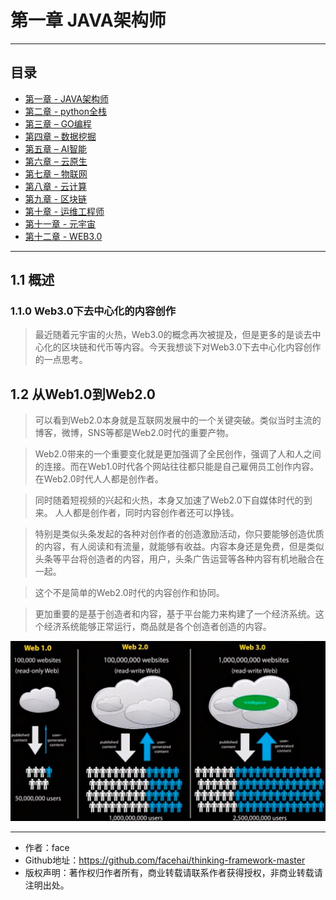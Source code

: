 # 第一章 JAVA架构师

------
## 目录
- [第一章 - JAVA架构师](JAVA架构师.md)
- [第二章 - python全栈](python全栈.md)
- [第三章 – GO编程](GO编程.md)
- [第四章 – 数据挖掘](数据挖掘.md)
- [第五章 – AI智能](AI智能.md)
- [第六章 – 云原生](云原生.md)
- [第七章 – 物联网](物联网.md)
- [第八章 - 云计算](云计算.md)
- [第九章 - 区块链](区块链.md)
- [第十章 - 运维工程师](运维工程师.md)
- [第十一章 - 元宇宙](元宇宙.md)
- [第十二章 - WEB3.0](WEB3.0.md)
------


## 1.1 概述
### 1.1.0 Web3.0下去中心化的内容创作
>最近随着元宇宙的火热，Web3.0的概念再次被提及，但是更多的是谈去中心化的区块链和代币等内容。今天我想谈下对Web3.0下去中心化内容创作的一点思考。


## 1.2 从Web1.0到Web2.0
> 可以看到Web2.0本身就是互联网发展中的一个关键突破。类似当时主流的博客，微博，SNS等都是Web2.0时代的重要产物。

> Web2.0带来的一个重要变化就是更加强调了全民创作，强调了人和人之间的连接。而在Web1.0时代各个网站往往都只能是自己雇佣员工创作内容。在Web2.0时代人人都是创作者。

> 同时随着短视频的兴起和火热，本身又加速了Web2.0下自媒体时代的到来。
> 人人都是创作者，同时内容创作者还可以挣钱。

> 特别是类似头条发起的各种对创作者的创造激励活动，你只要能够创造优质的内容，有人阅读和有流量，就能够有收益。内容本身还是免费，但是类似头条等平台将创造者的内容，用户，头条广告运营等各种内容有机地融合在一起。

> 这个不是简单的Web2.0时代的内容创作和协同。

> 更加重要的是基于创造者和内容，基于平台能力来构建了一个经济系统。这个经济系统能够正常运行，商品就是各个创造者创造的内容。

![20220213123243.png](screenshot/20220213123243.png)

---
- 作者：face
- Github地址：https://github.com/facehai/thinking-framework-master
- 版权声明：著作权归作者所有，商业转载请联系作者获得授权，非商业转载请注明出处。
